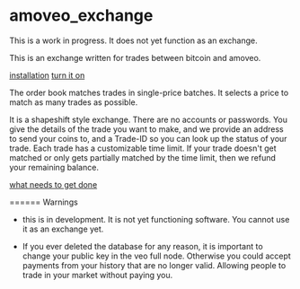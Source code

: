amoveo_exchange
=====

This is a work in progress. It does not yet function as an exchange.


This is an exchange written for trades between bitcoin and amoveo.

[installation](docs/installation.md)
[turn it on](docs/boot_up.md)

The order book matches trades in single-price batches.
It selects a price to match as many trades as possible.

It is a shapeshift style exchange. There are no accounts or passwords.
You give the details of the trade you want to make, and we provide an address to send your coins to, and a Trade-ID so you can look up the status of your trade.
Each trade has a customizable time limit. If your trade doesn't get matched or only gets partially matched by the time limit, then we refund your remaining balance.

[what needs to get done](docs/todo.md)


====== Warnings

* this is in development. It is not yet functioning software. You cannot use it as an exchange yet.

* If you ever deleted the database for any reason, it is important to change your public key in the veo full node. Otherwise you could accept payments from your history that are no longer valid. Allowing people to trade in your market without paying you.
